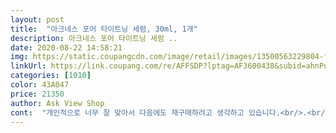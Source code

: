 ```yaml
---
layout: post 
title:  "아크네스 포어 타이트닝 세럼, 30ml, 1개" 
description: 아크네스 포어 타이트닝 세럼 ..
date: 2020-08-22 14:58:21 
img: https://static.coupangcdn.com/image/retail/images/13500563229804-f042520c-7fc9-46c6-98c7-3c3271a3a6e3.jpg 
linkUrl: https://link.coupang.com/re/AFFSDP?lptag=AF3600438&subid=ahnPublicAsk&pageKey=1387890609&itemId=2423469445&vendorItemId=70417570192&traceid=V0-113-d8d6305f4bba6c25 
categories: [1010] 
color: 43A047 
price: 21350 
author: Ask View Shop 
cont:  "개인적으로 너무 잘 맞아서 다음에도 재구매하려고 생각하고 있습니다.<br/>.<br/>!!<br/>것 같아요!! 제가 좋아하는 가볍지만 쫀쫀한 제형이에요.<br/> 모공 개선은 계속 써봐야 알겠지만 일단 속건조 잡아줘서 너무 좋고! 특히 아침저녁으로 발라주는 요즘에 화장이 들뜨지 않고 잘 발리는게 요 앰플덕분인것 같아서 리뷰 남겨요! 재구매의사 200%입니다!<br/>그러다가 우연히 검색중에 아크네스 평이 좋은것같아서 사봤어요.<br/><br/>다음엔 샀던 세럼을 얼굴에 골고루 펴바르고 흡수시키고 나서 기존에쓰던 수분크림으로 마무리했어요.<br/><br/>며칠 써본게 다인데 붉은기도 가라앉은데다가 벌써 안색이 밝아져서 넘 만족하고 있습니다!<br/>모공도 당연히 피부열이 내리니 더 줄어든것처럼 보여요 .<br/>.<br/>ㅎ 또 피부가 매끈매끈해졌어요.<br/><br/>모공이 점점 커지는데 고민이요.<br/><br/>믿고쓰는 아크네스에서 모공세럼이 나왔다고 해서 구매했어요!<br/>써본지 경우 이튿날째이지만 다른건 몰라도 기름컨트롤은 괜찮는것 같아요.<br/> 기름 종이 하루에 몇장씩 썼는데 지금은 하루에 오전,오후 한장씩 쓰면 되네요.<br/>ㅎㅎ<br/>아크네스 패드랑 세럼 둘다 구입한 사람입니다!<br/>얼굴에 열이 많은 타입에 복합성, 민감한 편이고 모공도 있는편이에요.<br/> 웬만한 제품 다양하게 써봤지만 피부가 답답하거나 화장할때 밀리는 둥 그저그런 제품이 대부분이라서 정착제품이 없는 화장품 유목민이었어요.<br/><br/>우연히 쿠팡에서 이 아이를 보게되어 망설임 없이 로켓배송으로 주문했어요.<br/><br/>점점 세로모공이 하나둘씩 보여서 걱정하던 차에<br/>제가 쿨링제품 다양하게 써봤는데 시간지나면 다시 얼굴에 열이나서 화장했을 경우는 기름뜨고 지저분해보였는데 요건 피부열도 내리고 훨씬 화장이 잘먹더라구요<br/>초민감성에 여드름성 피부라서 화장품 아무거나 잘 안 쓰는데 아크네스는 잘 맞아서 여러 제품 애용중입니다<br/>특히 이번에 나온 앰플은 앞으로 계속 정착해서 쓰게 될<br/>패드는 설명서대로 세수하고나서 패드로 열이많은 부분에 대고  있다가 나머지 부분은 문지르고 손으로 가볍게 두드렸어요.<br/><br/>" 
---
```


